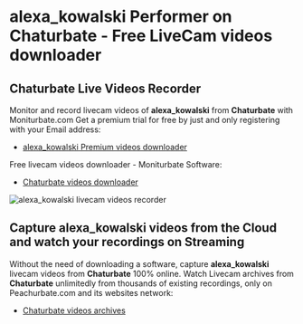 # alexa_kowalski Performer on Chaturbate - Free LiveCam videos downloader

## Chaturbate Live Videos Recorder

Monitor and record livecam videos of **alexa_kowalski** from **Chaturbate** with Moniturbate.com
Get a premium trial for free by just and only registering with your Email address:
* [alexa_kowalski Premium videos downloader](https://moniturbate.com/request-demo-licence-key.html)

Free livecam videos downloader - Moniturbate Software:
* [Chaturbate videos downloader](https://moniturbate.com/moniturbate-download-software.html)

![alexa_kowalski livecam videos recorder](https://peachurnet.com/templates/moniturbate-software.png)


## Capture alexa_kowalski videos from the Cloud and watch your recordings on Streaming

Without the need of downloading a software, capture **alexa_kowalski** livecam videos from **Chaturbate** 100% online.
Watch Livecam archives from **Chaturbate** unlimitedly from thousands of existing recordings, only on Peachurbate.com and its websites network:
* [Chaturbate videos archives](https://peachurnet.com/)